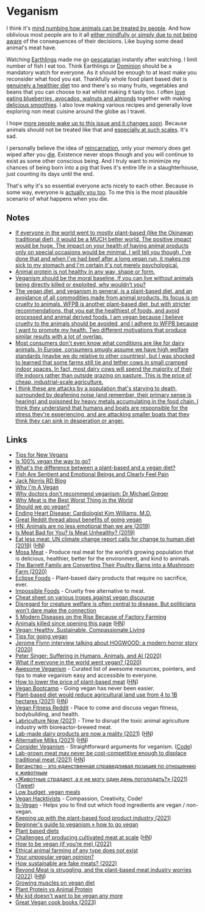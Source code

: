 # Veganism

I think it's [mind numbing how animals can be treated by people](https://www.reddit.com/r/oddlyterrifying/comments/10ajila/baby_chicks_in_shackled_to_this_machine/). And how oblivious most people are to it all [either mindfully or simply due to not being aware](https://www.reddit.com/r/vegan/comments/spje9b/just_watched_dominion_documentary_as_a_regular/) of the consequences of their decisions. Like buying some dead animal's meat have.

Watching [Earthlings](https://letterboxd.com/film/earthlings/) made me go [pescatarian](https://en.wikipedia.org/wiki/Pescetarianism) instantly after watching. I limit number of fish I eat too. Think Earthlings or [Dominion](https://www.youtube.com/watch?v=ny6aqdFy9SI) should be a mandatory watch for everyone. As it should be enough to at least make you reconsider what food you eat. Thankfully whole food plant based diet is [genuinely a healthier diet](../health/nutrition/nutrition.md) too and there's so many fruits, vegetables and beans that you can choose to eat whilst making it tasty too. I often [love eating blueberries, avocados, walnuts and almonds](../health/nutrition/foods.md) together with making [delicious smoothies](../health/nutrition/recipes.md). I also love making various recipes and generally love exploring non meat cuisine around the globe as I travel.

I hope [more people wake up to this issue and it changes soon](https://www.youtube.com/watch?v=OW6AgWPWRP4). Because animals should not be treated like that and [especially at such scales](https://twitter.com/peterwildeford/status/1520984767549878273). It's sad.

I personally believe the idea of [reincarnation](https://en.wikipedia.org/wiki/Reincarnation), only your memory does get wiped after you [die](../life/death.md). Existence never stops though and you will continue to exist as some other conscious being. And I truly want to minimize my chances of being born into a pig that lives it's entire life in a slaughterhouse, just counting its days until the end.

That's why it's so essential everyone acts nicely to each other. Because in some way, everyone is [actually you too](http://www.galactanet.com/oneoff/theegg_mod.html). To me this is the most plausible scenario of what happens when you die.

## Notes

- [If everyone in the world went to mostly plant-based (like the Okinawan traditional diet), it would be a MUCH better world. The positive impact would be huge. The impact on your health of having animal products only on special occasions would be minimal. I will tell you though, I've done that and when I've had beef after a long vegan run, it makes me sick to my stomach and I'm certain it's not merely psychological.](https://www.reddit.com/r/PlantBasedDiet/comments/8x3tfm/is_100_vegan_the_way_to_go/)
- [Animal protein is not healthy in any way, shape or form.](https://nutritionfacts.org/topics/animal-protein/)
- [Veganism should be the moral baseline. If you can live without animals being directly killed or exploited, why wouldn’t you?](https://www.reddit.com/r/PlantBasedDiet/comments/8x3tfm/is_100_vegan_the_way_to_go/)
- [The vegan diet, and veganism in general, is a plant-based diet, and an avoidance of all commodities made from animal products. Its focus is on cruelty to animals. WFPB is another plant-based diet, but with stricter recommendations, that you eat the healthiest of foods, and avoid processed and animal derived foods. I am vegan because I believe cruelty to the animals should be avoided, and I adhere to WFPB because I want to promote my health. Two different motivations that produce similar results with a lot of overlap.](https://www.reddit.com/r/PlantBasedDiet/comments/82lw2d/whats_the_difference_between_a_plantbased_and_a/)
- [Most consumers don't even know what conditions are like for dairy animals. In Europe, consumers smugly assume we have high welfare standards (maybe we do relative to other countries), but I was shocked to learned that some farms still tie and tether cows in small cramped indoor spaces. In fact, most dairy cows will spend the majority of their life indoors rather than outside grazing on pasture. This is the price of cheap, industrial-scale agriculture.](https://news.ycombinator.com/item?id=24091202)
- [I think these are attacks by a population that's starving to death, surrounded by deafening noise (and remember, their primary sense is hearing) and poisoned by heavy metals accumulating in the food chain. I think they understand that humans and boats are responsible for the stress they're experiencing, and are attacking smaller boats that they think they can sink in desperation or anger.](https://news.ycombinator.com/item?id=24460126)

## Links

- [Tips for New Vegans](https://veganhealth.org/tips-for-new-vegans/)
- [Is 100% vegan the way to go?](https://www.reddit.com/r/PlantBasedDiet/comments/8x3tfm/is_100_vegan_the_way_to_go/)
- [What's the difference between a plant-based and a vegan diet?](https://www.reddit.com/r/PlantBasedDiet/comments/82lw2d/whats_the_difference_between_a_plantbased_and_a/)
- [Fish Are Sentient and Emotional Beings and Clearly Feel Pain](https://www.psychologytoday.com/us/blog/animal-emotions/201406/fish-are-sentient-and-emotional-beings-and-clearly-feel-pain)
- [Jack Norris RD Blog](http://jacknorrisrd.com/)
- [Why I'm A Vegan](https://www.youtube.com/watch?v=6DgUb9w8mOY)
- [Why doctors don't recommend veganism: Dr Michael Greger](https://www.youtube.com/watch?v=ajhX5jWmlL0)
- [Why Meat is the Best Worst Thing in the World](https://www.youtube.com/watch?v=NxvQPzrg2Wg)
- [Should we go vegan?](https://en.wikiversity.org/wiki/Should_we_go_vegan%3F)
- [Ending Heart Disease: Cardiologist Kim Williams, M.D.](https://www.youtube.com/watch?v=X4TMsRKOe8Q)
- [Great Reddit thread about benefits of going vegan](https://www.reddit.com/r/PlantBasedDiet/comments/9xwyls/posted_this_in_rvegan_and_they_sent_me_here/)
- [HN: Animals are no less emotional than we are (2019)](https://news.ycombinator.com/item?id=19342135)
- [Is Meat Bad for You? Is Meat Unhealthy? (2019)](https://www.youtube.com/watch?v=ouAccsTzlGU)
- [Eat less meat: UN climate change report calls for change to human diet (2019)](https://www.nature.com/articles/d41586-019-02409-7) ([HN](https://news.ycombinator.com/item?id=20652145))
- [Mosa Meat](https://www.mosameat.com/) - Produce real meat for the world’s growing population that is delicious, healthier, better for the environment, and kind to animals.
- [The Barrett Family are Converting Their Poultry Barns into a Mushroom Farm (2020)](https://www.youtube.com/watch?v=OW6AgWPWRP4)
- [Eclipse Foods](https://www.eclipsefoods.com/) - Plant-based dairy products that require no sacrifice, ever.
- [Impossible Foods](https://impossiblefoods.com/) - Cruelty free alternative to meat.
- [Cheat sheet on various tropes against vegan discourse](https://wiki.xxiivv.com/site/vegan.html)
- [Disregard for creature welfare is often central to disease. But politicians won’t dare make the connection](https://www.theguardian.com/commentisfree/2020/apr/11/surely-the-link-between-abusing-animals-and-the-worlds-health-is-now-clear)
- [5 Modern Diseases on the Rise Because of Factory Farming](https://www.onegreenplanet.org/animalsandnature/5-modern-diseases-on-the-rise-because-of-factory-farming/)
- [Animals killed since opening this page](https://justone.earth/food/) ([HN](https://news.ycombinator.com/item?id=23084972))
- [Vegan: Healthy, Sustainable, Compassionate Living](https://sunaku.github.io/vegan-for-life.html)
- [Tips for going vegan](https://rosiecampbell.me/tips-for-going-vegan)
- [Jerome Flynn interview talking about HOGWOOD: a modern horror story (2020)](https://www.youtube.com/watch?v=a_mQR7w__F0)
- [Peter Singer: Suffering in Humans, Animals, and AI (2020)](https://overcast.fm/+eZyD9yoUE)
- [What if everyone in the world went vegan? (2020)](https://www.youtube.com/watch?v=5QwKBNWOgbA)
- [Awesome Veganism](https://github.com/sdassow/awesome-veganism) - Curated list of awesome resources, pointers, and tips to make veganism easy and accessible to everyone.
- [How to lower the price of plant-based meat](https://us14.campaign-archive.com/?u=66df320da8400b581cbc1b539&id=cea38367f1) ([HN](https://news.ycombinator.com/item?id=26049111))
- [Vegan Bootcamp](https://veganbootcamp.org/) - Going vegan has never been easier.
- [Plant-based diet would reduce agricultural land use from 4 to 1B hectares (2021)](https://ourworldindata.org/land-use-diets) ([HN](https://news.ycombinator.com/item?id=26342343))
- [Vegan Fitness Reddit](https://www.reddit.com/r/veganfitness/) - Place to come and discuss vegan fitness, bodybuilding, and health.
- [Labriculture Now (2021)](https://logicmag.io/distribution/labriculture-now/) - Time to disrupt the toxic animal agriculture industry with bioreactor-brewed meat.
- [Lab-made dairy products are now a reality (2021)](https://www.newscientist.com/article/mg25133470-900-real-milk-no-cows-needed-lab-made-dairy-products-are-now-a-reality/) ([HN](https://news.ycombinator.com/item?id=28195201))
- [Alternative Milks (2021)](https://blog.bramp.net/post/2021/04/03/alternative-milks/) ([HN](https://news.ycombinator.com/item?id=28356136))
- [Consider Veganism](http://considerveganism.com/) - Straightforward arguments for veganism. ([Code](https://github.com/squeek502/considerveganism.com))
- [Lab-grown meat may never be cost-competitive enough to displace traditional meat (2021)](https://thecounter.org/lab-grown-cultivated-meat-cost-at-scale/) ([HN](https://news.ycombinator.com/item?id=28621288))
- [Веганство - это единственная справедливая позиция по отношению к животным](https://twitter.com/polina_txt/status/1443465929959018497)
- [«Животные страдают, а я не могу один день поголодать?» (2021)](https://takiedela.ru/2021/11/zhivotnye-stradayut/) ([Tweet](https://twitter.com/polina_txt/status/1455103445208289282))
- [Low budget, vegan meals](https://twitter.com/tyrathetaurus/status/1081995886345900032)
- [Vegan Hacktivists](https://veganhacktivists.org/) - Compassion, Creativity, Code!
- [Is-Vegan](https://github.com/hmontazeri/is-vegan) - Helps you to find out which food ingredients are vegan / non-vegan.
- [Keeping up with the plant-based food product industry (2021)](https://www.foodpolitics.com/2021/12/keeping-up-with-the-plant-based-food-product-industry/)
- [Beginner's guide to veganism » how to go vegan](https://www.youtube.com/watch?v=OJxMsypwnqg)
- [Plant based diets](https://www.reddit.com/r/nutrition/comments/scf2b7/plant_based_diets/)
- [Challenges of producing cultivated meat at scale](https://notes.invertedpassion.com/Goodness/Challenges+of+producing+cultivated+meat+at+scale) ([HN](https://news.ycombinator.com/item?id=30344218))
- [How to be vegan (if you’re me) (2022)](https://www.lincolnquirk.com/2022/02/15/vegan.html)
- [Ethical animal farming of any type does not exist](https://www.reddit.com/r/vegan/comments/uoaa0b/had_to_say_i_tried/)
- [Your unpopular vegan opinion?](https://www.reddit.com/r/vegan/comments/x51iue/your_unpopular_vegan_opinion/)
- [How sustainable are fake meats? (2022)](https://knowablemagazine.org/article/food-environment/2022/how-sustainable-are-fake-meats)
- [Beyond Meat is struggling, and the plant-based meat industry worries (2022)](https://www.nytimes.com/2022/11/21/business/beyond-meat-industry.html) ([HN](https://news.ycombinator.com/item?id=33773135))
- [Growing muscles on vegan diet](https://www.reddit.com/r/veganfitness/comments/zhrfr6/im_beginning_my_vegan_lifestyle_ive_always/)
- [Plant Protein vs Animal Protein](https://www.reddit.com/r/nutrition/comments/zl66tk/plant_protein_vs_animal_protein/)
- [My kid doesn't want to be vegan any more](https://www.reddit.com/r/vegan/comments/zmrxcm/im_devastated_my_kid_doesnt_want_to_be_vegan/)
- [Great Vegan cook books (2023)](https://www.reddit.com/r/vegan/comments/10gyxa4/looking_to_grow_my_vegan_cookbooks_and_vegan/)
